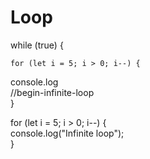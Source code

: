 # Loop

while (true) {

```
for (let i = 5; i > 0; i--) {
```

  console.log  
//begin-infinite-loop  
}

for (let i = 5; i \> 0; i--) {  
  console.log("Infinite loop");  
}
